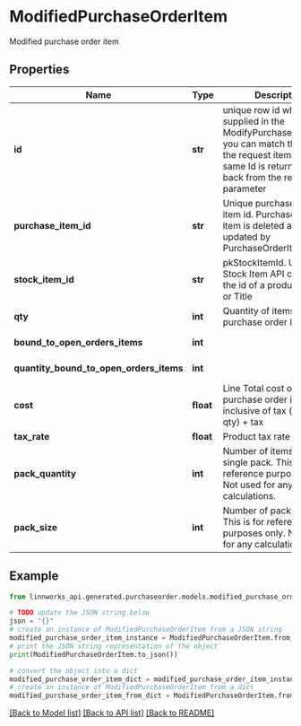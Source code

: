 # ModifiedPurchaseOrderItem

Modified purchase order item

## Properties

Name | Type | Description | Notes
------------ | ------------- | ------------- | -------------
**id** | **str** | unique row id which was supplied in the ModifyPurchaseOrderItem, you can match this id to the request item. The same Id is returned to back from the request parameter | [optional] 
**purchase_item_id** | **str** | Unique purchase order item id. Purchase order item is deleted and updated by PurchaseOrderItemId | [optional] 
**stock_item_id** | **str** | pkStockItemId. Use Get Stock Item API call to get the id of a product by SKU or Title | [optional] 
**qty** | **int** | Quantity of items in the purchase order line | [optional] 
**bound_to_open_orders_items** | **int** |  | [optional] [readonly] 
**quantity_bound_to_open_orders_items** | **int** |  | [optional] [readonly] 
**cost** | **float** | Line Total cost of all the purchase order item inclusive of tax (unitcost * qty) + tax | [optional] 
**tax_rate** | **float** | Product tax rate | [optional] 
**pack_quantity** | **int** | Number of items in a single pack. This is for reference purposes only. Not used for any calculations. | [optional] 
**pack_size** | **int** | Number of packs ordered. This is for reference purposes only. Not used for any calculations. | [optional] 

## Example

```python
from linnworks_api.generated.purchaseorder.models.modified_purchase_order_item import ModifiedPurchaseOrderItem

# TODO update the JSON string below
json = "{}"
# create an instance of ModifiedPurchaseOrderItem from a JSON string
modified_purchase_order_item_instance = ModifiedPurchaseOrderItem.from_json(json)
# print the JSON string representation of the object
print(ModifiedPurchaseOrderItem.to_json())

# convert the object into a dict
modified_purchase_order_item_dict = modified_purchase_order_item_instance.to_dict()
# create an instance of ModifiedPurchaseOrderItem from a dict
modified_purchase_order_item_from_dict = ModifiedPurchaseOrderItem.from_dict(modified_purchase_order_item_dict)
```
[[Back to Model list]](../README.md#documentation-for-models) [[Back to API list]](../README.md#documentation-for-api-endpoints) [[Back to README]](../README.md)


